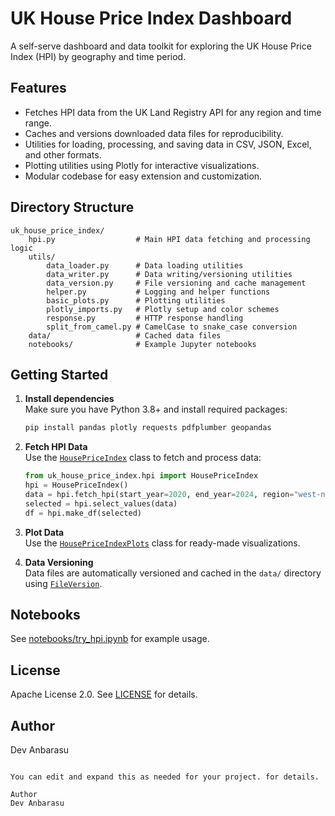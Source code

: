 # UK House Price Index Dashboard

A self-serve dashboard and data toolkit for exploring the UK House Price Index (HPI) by geography and time period.

## Features

- Fetches HPI data from the UK Land Registry API for any region and time range.
- Caches and versions downloaded data files for reproducibility.
- Utilities for loading, processing, and saving data in CSV, JSON, Excel, and other formats.
- Plotting utilities using Plotly for interactive visualizations.
- Modular codebase for easy extension and customization.

## Directory Structure

```
uk_house_price_index/
    hpi.py                  # Main HPI data fetching and processing logic
    utils/
        data_loader.py      # Data loading utilities
        data_writer.py      # Data writing/versioning utilities
        data_version.py     # File versioning and cache management
        helper.py           # Logging and helper functions
        basic_plots.py      # Plotting utilities
        plotly_imports.py   # Plotly setup and color schemes
        response.py         # HTTP response handling
        split_from_camel.py # CamelCase to snake_case conversion
    data/                   # Cached data files
    notebooks/              # Example Jupyter notebooks
```

## Getting Started

1. **Install dependencies**  
   Make sure you have Python 3.8+ and install required packages:
   ```sh
   pip install pandas plotly requests pdfplumber geopandas
   ```

2. **Fetch HPI Data**  
   Use the [`HousePriceIndex`](uk_house_price_index/hpi.py) class to fetch and process data:
   ```python
   from uk_house_price_index.hpi import HousePriceIndex
   hpi = HousePriceIndex()
   data = hpi.fetch_hpi(start_year=2020, end_year=2024, region="west-northamptonshire")
   selected = hpi.select_values(data)
   df = hpi.make_df(selected)
   ```

3. **Plot Data**  
   Use the [`HousePriceIndexPlots`](uk_house_price_index/hpi.py) class for ready-made visualizations.

4. **Data Versioning**  
   Data files are automatically versioned and cached in the `data/` directory using [`FileVersion`](uk_house_price_index/utils/data_version.py).

## Notebooks

See [notebooks/try_hpi.ipynb](uk_house_price_index/notebooks/try_hpi.ipynb) for example usage.

## License

Apache License 2.0. See [LICENSE](LICENSE) for details.

## Author

Dev Anbarasu
```

You can edit and expand this as needed for your project. for details.

Author
Dev Anbarasu



